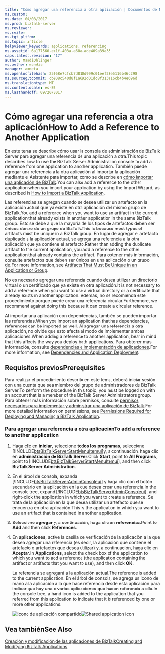```yaml
---
title: "Cómo agregar una referencia a otra aplicación | Documentos de Microsoft"
ms.custom: 
ms.date: 06/08/2017
ms.prod: biztalk-server
ms.reviewer: 
ms.suite: 
ms.tgt_pltfrm: 
ms.topic: article
helpviewer_keywords: applications, referencing
ms.assetid: 6a177560-ee1f-403a-a68a-ade409a39a35
caps.latest.revision: "17"
author: MandiOhlinger
ms.author: mandia
manager: anneta
ms.openlocfilehash: 25668e7cfcb7d810d999c01eef28e5116b46c298
ms.sourcegitcommit: cb908c540d8f1a692d01dc8f313e16cb4b4e696d
ms.translationtype: MT
ms.contentlocale: es-ES
ms.lasthandoff: 09/20/2017
---
```

# <a name="how-to-add-a-reference-to-another-application"></a><span data-ttu-id="c891d-102">Cómo agregar una referencia a otra aplicación</span><span class="sxs-lookup"><span data-stu-id="c891d-102">How to Add a Reference to Another Application</span></span>
<span data-ttu-id="c891d-103">En este tema se describe cómo usar la consola de administración de BizTalk Server para agregar una referencia de una aplicación a otra.</span><span class="sxs-lookup"><span data-stu-id="c891d-103">This topic describes how to use the BizTalk Server Administration console to add a reference from one application to another application.</span></span> <span data-ttu-id="c891d-104">También puede agregar una referencia a la otra aplicación al importar la aplicación mediante el Asistente para importar, como se describe en [cómo importar una aplicación de BizTalk](../core/how-to-import-a-biztalk-application.md).</span><span class="sxs-lookup"><span data-stu-id="c891d-104">You can also add a reference to the other application when you import your application by using the Import Wizard, as described in [How to Import a BizTalk Application](../core/how-to-import-a-biztalk-application.md).</span></span>  
  
 <span data-ttu-id="c891d-105">Las referencias se agregan cuando se desea utilizar un artefacto en la aplicación actual que ya existe en otra aplicación del mismo grupo de BizTalk.</span><span class="sxs-lookup"><span data-stu-id="c891d-105">You add a reference when you want to use an artifact in the current application that already exists in another application in the same BizTalk group.</span></span> <span data-ttu-id="c891d-106">Esto se debe a que la mayoría de los tipos de artefactos deben ser únicos dentro de un grupo de BizTalk.</span><span class="sxs-lookup"><span data-stu-id="c891d-106">This is because most types of artifacts must be unique in a BizTalk group.</span></span> <span data-ttu-id="c891d-107">En lugar de agregar el artefacto duplicado a la aplicación actual, se agrega una referencia a la otra aplicación que ya contiene el artefacto.</span><span class="sxs-lookup"><span data-stu-id="c891d-107">Rather than adding the duplicate artifact to the current application, you add a reference to the other application that already contains the artifact.</span></span> <span data-ttu-id="c891d-108">Para obtener más información, consulte [artefactos que deben ser únicos en una aplicación o un grupo de](../core/artifacts-that-must-be-unique-in-an-application-or-group.md).</span><span class="sxs-lookup"><span data-stu-id="c891d-108">For more information, see [Artifacts That Must Be Unique in an Application or Group](../core/artifacts-that-must-be-unique-in-an-application-or-group.md).</span></span>  
  
 <span data-ttu-id="c891d-109">No es necesario agregar una referencia cuando desea utilizar un directorio virtual o un certificado que ya existe en otra aplicación.</span><span class="sxs-lookup"><span data-stu-id="c891d-109">It is not necessary to add a reference when you want to use a virtual directory or a certificate that already exists in another application.</span></span> <span data-ttu-id="c891d-110">Además, no se recomienda este procedimiento porque puede crear una referencia circular.</span><span class="sxs-lookup"><span data-stu-id="c891d-110">Furthermore, we recommend against doing this because it can create a circular reference.</span></span>  
  
 <span data-ttu-id="c891d-111">Al importar una aplicación con dependencias, también se pueden importar las referencias.</span><span class="sxs-lookup"><span data-stu-id="c891d-111">When you import an application that has dependencies, references can be imported as well.</span></span> <span data-ttu-id="c891d-112">Al agregar una referencia a otra aplicación, no olvide que esto afecta al modo de implementar ambas aplicaciones.</span><span class="sxs-lookup"><span data-stu-id="c891d-112">When adding a reference to another application, bear in mind that this affects the way you deploy both applications.</span></span> <span data-ttu-id="c891d-113">Para obtener más información, consulte [dependencias e implementación de aplicaciones](../core/dependencies-and-application-deployment.md).</span><span class="sxs-lookup"><span data-stu-id="c891d-113">For more information, see [Dependencies and Application Deployment](../core/dependencies-and-application-deployment.md).</span></span>  
  
## <a name="prerequisites"></a><span data-ttu-id="c891d-114">Requisitos previos</span><span class="sxs-lookup"><span data-stu-id="c891d-114">Prerequisites</span></span>  
 <span data-ttu-id="c891d-115">Para realizar el procedimiento descrito en este tema, deberá iniciar sesión con una cuenta que sea miembro del grupo de administradores de BizTalk Server.</span><span class="sxs-lookup"><span data-stu-id="c891d-115">To perform the procedure in this topic, you must be logged on with an account that is a member of the BizTalk Server Administrators group.</span></span> <span data-ttu-id="c891d-116">Para obtener más información sobre permisos, consulte [permisos necesarios para implementar y administrar una aplicación de BizTalk](../core/permissions-required-for-deploying-and-managing-a-biztalk-application.md).</span><span class="sxs-lookup"><span data-stu-id="c891d-116">For more detailed information on permissions, see [Permissions Required for Deploying and Managing a BizTalk Application](../core/permissions-required-for-deploying-and-managing-a-biztalk-application.md).</span></span>  
  
### <a name="to-add-a-reference-to-another-application"></a><span data-ttu-id="c891d-117">Para agregar una referencia a otra aplicación</span><span class="sxs-lookup"><span data-stu-id="c891d-117">To add a reference to another application</span></span>  
  
1.  <span data-ttu-id="c891d-118">Haga clic en **iniciar**, seleccione **todos los programas**, seleccione [!INCLUDE[btsBizTalkServerStartMenuItemui](../includes/btsbiztalkserverstartmenuitemui-md.md)]y, a continuación, haga clic en **administración de BizTalk Server**.</span><span class="sxs-lookup"><span data-stu-id="c891d-118">Click **Start**, point to **All Programs**, point to [!INCLUDE[btsBizTalkServerStartMenuItemui](../includes/btsbiztalkserverstartmenuitemui-md.md)], and then click **BizTalk Server Administration**.</span></span>  
  
2.  <span data-ttu-id="c891d-119">En el árbol de consola, expanda [!INCLUDE[btsBizTalkServerAdminConsoleui](../includes/btsbiztalkserveradminconsoleui-md.md)] y haga clic con el botón secundario en la aplicación en la que desea crear una referencia.</span><span class="sxs-lookup"><span data-stu-id="c891d-119">In the console tree, expand [!INCLUDE[btsBizTalkServerAdminConsoleui](../includes/btsbiztalkserveradminconsoleui-md.md)], and right-click the application in which you want to create a reference.</span></span> <span data-ttu-id="c891d-120">Se trata de la aplicación en la que desea utilizar un artefacto que se encuentra en otra aplicación.</span><span class="sxs-lookup"><span data-stu-id="c891d-120">This is the application in which you want to use an artifact that is contained in another application.</span></span>  
  
3.  <span data-ttu-id="c891d-121">Seleccione **agregar** y, a continuación, haga clic en **referencias**.</span><span class="sxs-lookup"><span data-stu-id="c891d-121">Point to **Add** and then click **References**.</span></span>  
  
4.  <span data-ttu-id="c891d-122">En **aplicaciones**, active la casilla de verificación de la aplicación a la que desea agregar una referencia (es decir, la aplicación que contiene el artefacto o artefactos que desea utilizar) y, a continuación, haga clic en **Aceptar**.</span><span class="sxs-lookup"><span data-stu-id="c891d-122">In **Applications**, select the check box of the application to which you want to add a reference (the application containing the artifact or artifacts that you want to use), and then click **OK**.</span></span>  
  
     <span data-ttu-id="c891d-123">La referencia se agregará a la aplicación actual.</span><span class="sxs-lookup"><span data-stu-id="c891d-123">The reference is added to the current application.</span></span> <span data-ttu-id="c891d-124">En el árbol de consola, se agrega un icono de mano a la aplicación a la que hace referencia desde esta aplicación para indicar que hay una o varias aplicaciones que hacen referencia a ella.</span><span class="sxs-lookup"><span data-stu-id="c891d-124">In the console tree, a hand icon is added to the application that you referred from this application to indicate that it is referenced by one or more other applications.</span></span>  
  
     <span data-ttu-id="c891d-125">![Icono de aplicación compartido](../core/media/sharedapplicationicon.gif "SharedApplicationIcon")</span><span class="sxs-lookup"><span data-stu-id="c891d-125">![Shared application icon](../core/media/sharedapplicationicon.gif "SharedApplicationIcon")</span></span>  
  
## <a name="see-also"></a><span data-ttu-id="c891d-126">Vea también</span><span class="sxs-lookup"><span data-stu-id="c891d-126">See Also</span></span>  
 [<span data-ttu-id="c891d-127">Creación y modificación de las aplicaciones de BizTalk</span><span class="sxs-lookup"><span data-stu-id="c891d-127">Creating and Modifying BizTalk Applications</span></span>](../core/creating-and-modifying-biztalk-applications.md)